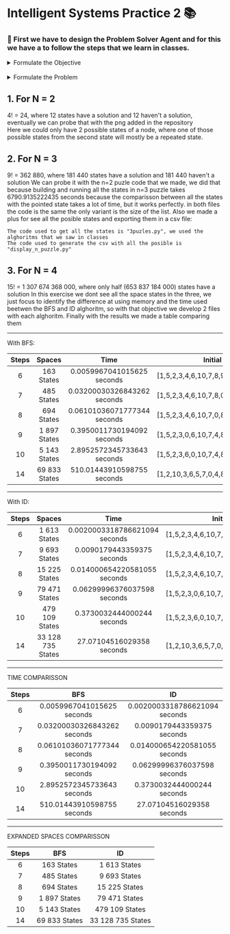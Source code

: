 # Intelligent Systems Practice 2 📚

### 📕 First we have to design the Problem Solver Agent and for this we have a to follow the steps that we learn in classes.


<details>
  <summary>Formulate the Objective</summary>

  	- The first box must be empty.
        
    - The rest of the boxes must be sorted ascending.

</details>

<br />


<details>
  <summary>Formulate the Problem</summary>

  	- Initial State
		(Messy)
		
	- Objective State
		(Sorted)
		
	- Actions
		Move boxes up down, left right it it's possible.
		
	- Funcion de Transicion
		TR(Current_State,(
		Move Left to Empty, 
		Move Right to Empty, 
		Move Up to Empty, 
		Move Down to Empty
		)) -> Succesor_State
		
	- Objective Test
		Check thath the current state equals the goal state

	- Cost of the route
			1

</details>

## 1. For N = 2

4! = 24, where 12 states have a solution and 12 haven't a solution, eventually we can probe that with the png added in the repository  
Here we could only have 2 possible states of a node, where one of those possible states from the second state will mostly be a repeated state.

## 2. For N = 3

9! = 362 880, where 181 440 states have a solution and 181 440 haven't a solution 
	We can probe it with the n=2 puzle code that we made, we did that because building and running all the states in n=3 puzzle takes 6790.9135222435 seconds because the comparisson between all the states with the pointed state takes a lot of time, but it works perfectly. in both files the code is the same the only variant is the size of the list. Also we made a plus for see all the posible states and exporting them in a csv file:

	The code used to get all the states is "3puzles.py", we used the alghoritms that we saw in classes
	The code used to generate the csv with all the posible is "display_n_puzzle.py"

## 3. For N = 4

15! = 1 307 674 368 000, where only half (653 837 184 000) states have a solution
	In this exercise we dont see all the space states in the three, we just focus to identify the difference at using memory and the time used  beetwen the BFS and ID alghoritm, so with that objective we develop 2 files with each alghoritm. Finally with the results we made a table comparing them


---

With BFS:

Steps | Spaces | Time | Initial State
:---: | :---: | :---: | :---:
6 |  163 States | 0.0059967041015625 seconds | [1,5,2,3,4,6,10,7,8,9,14,11,12,0,13,15]
7 |  485 States | 0.03200030326843262 seconds | [1,5,2,3,4,6,10,7,8,0,14,11,12,9,13,15]
8 |  694 States | 0.06101036071777344 seconds | [1,5,2,3,4,6,10,7,0,8,14,11,12,9,13,15]
9 |  1 897 States | 0.3950011730194092 seconds | [1,5,2,3,0,6,10,7,4,8,14,11,12,9,13,15]
10 |  5 143 States | 2.8952572345733643 seconds | [1,5,2,3,6,0,10,7,4,8,14,11,12,9,13,15]
14 | 69 833 States | 510.01443910598755 seconds | [1,2,10,3,6,5,7,0,4,8,14,11,12,9,13,15]

--- 

With ID:

Steps | Spaces | Time | Initial State
:---: | :---: | :---: | :---:
6 |  1 613 States | 0.0020003318786621094 seconds | [1,5,2,3,4,6,10,7,8,9,14,11,12,0,13,15]
7 |  9 693 States | 0.0090179443359375 seconds | [1,5,2,3,4,6,10,7,8,0,14,11,12,9,13,15]
8 |  15 225 States | 0.014000654220581055 seconds | [1,5,2,3,4,6,10,7,0,8,14,11,12,9,13,15]
9 |  79 471 States | 0.06299996376037598 seconds | [1,5,2,3,0,6,10,7,4,8,14,11,12,9,13,15]
10 |  479 109 States | 0.3730032444000244 seconds | [1,5,2,3,6,0,10,7,4,8,14,11,12,9,13,15]
14 |  33 128 735 States | 27.07104516029358 seconds | [1,2,10,3,6,5,7,0,4,8,14,11,12,9,13,15]

--- 

TIME COMPARISSON  

Steps |  BFS  | ID 
:---: | :---: | :---:
6 | 0.0059967041015625 seconds |  0.0020003318786621094 seconds
7 | 0.03200030326843262 seconds |  0.0090179443359375 seconds
8 | 0.06101036071777344 seconds |  0.014000654220581055 seconds
9 | 0.3950011730194092 seconds |  0.06299996376037598 seconds
10 | 2.8952572345733643 seconds |  0.3730032444000244 seconds
14 | 510.01443910598755 seconds | 27.07104516029358  seconds

---

EXPANDED SPACES COMPARISSON

Steps |  BFS  | ID 
:---: | :---: | :---:
6 | 163 States | 1 613 States
7 | 485 States | 9 693 States
8 | 694 States | 15 225 States
9 | 1 897 States | 79 471 States
10 | 5 143 States | 479 109 States
14 | 69 833 States | 33 128 735 States



		